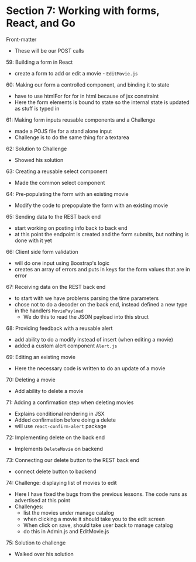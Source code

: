 # Section 7: Working with forms, React, and Go
Front-matter
- These will be our POST calls

59: Building a form in React
- create a form to add or edit a movie - `EditMovie.js`
  
60: Making our form a controlled component, and binding it to state
- have to use htmlFor for for in html because of jsx constraint
- Here the form elements is bound to state so the internal state is updated as stuff is typed in

61: Making form inputs reusable components and a Challenge
- made a POJS file for a stand alone input
- Challenge is to do the same thing for a textarea

62: Solution to Challenge
- Showed his solution
  
63: Creating a reusable select component
- Made the common select component
  
64: Pre-populating the form with an existing movie
- Modify the code to prepopulate the form with an existing movie
  
65: Sending data to the REST back end
- start working on posting info back to back end
- at this point the endpoint is created and the form submits, but nothing is done with it yet
  
66: Client side form validation
- will do one input using Boostrap's logic
- creates an array of errors and puts in keys for the form values that are in error
    
67: Receiving data on the REST back end
- to start with we have problems parsing the time parameters
- chose not to do a decoder on the back end, instead defined a new type in the handlers `MoviePayload`  
  - We do this to read the JSON payload into this struct 


68: Providing feedback with a reusable alert
- add ability to do a modify instead of insert (when editing a movie)
- added a custom alert component `Alert.js`
  
69: Editing an existing movie
- Here the necessary code is written to do an update of a movie
  
70: Deleting a movie
- Add ability to delete a movie

71: Adding a confirmation step when deleting movies
- Explains conditional rendering in JSX 
- Added confirmation before doing a delete
- will use `react-confirm-alert` package

72: Implementing delete on the back end
- Implements `DeleteMovie` on backend
  
73: Connecting our delete button to the REST back end
- connect delete button to backend

74: Challenge: displaying list of movies to edit
- Here I have fixed the bugs from the previous lessons.  The code runs as advertised at this point
- Challenges:
  - list the movies under manage catalog
  - when clicking a movie it should take you to the edit screen
  - When click on save, should take user back to manage catalog 
  - do this in Admin.js and EditMovie.js 
  
75: Solution to challenge
- Walked over his solution